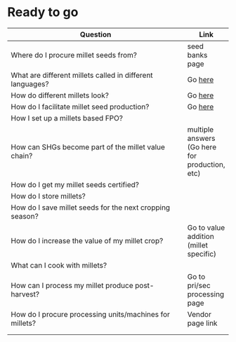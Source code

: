 # Ready to go

<table><thead><tr><th width="572.5">Question</th><th>Link</th></tr></thead><tbody><tr><td>Where do I procure millet seeds from?</td><td>seed banks page</td></tr><tr><td>What are different millets called in different languages?</td><td>Go <a href="https://bioregional-playbooks.gitbook.io/millets/millets/millets-vernacular-names-and-images">here</a></td></tr><tr><td>How do different millets look?</td><td>Go <a href="https://bioregional-playbooks.gitbook.io/millets/millets/millets-vernacular-names-and-images">here</a></td></tr><tr><td>How do I facilitate millet seed production?</td><td>Go <a href="https://bioregional-playbooks.gitbook.io/millets/index/value-chain/seed-production">here</a></td></tr><tr><td>How I set up a millets based FPO?</td><td></td></tr><tr><td>How can SHGs become part of the millet value chain?</td><td>multiple answers (Go here for production, etc)</td></tr><tr><td>How do I get my millet seeds certified?</td><td></td></tr><tr><td>How do I store millets?</td><td></td></tr><tr><td>How do I save millet seeds for the next cropping season?</td><td></td></tr><tr><td>How do I increase the value of my millet crop?</td><td>Go to value addition (millet specific)</td></tr><tr><td>What can I cook with millets?</td><td></td></tr><tr><td>How can I process my millet produce post-harvest?</td><td>Go to pri/sec processing page</td></tr><tr><td>How do I procure processing units/machines for millets?</td><td>Vendor page link</td></tr><tr><td></td><td></td></tr><tr><td></td><td></td></tr></tbody></table>

